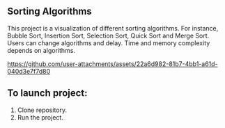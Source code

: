 ## Sorting Algorithms
This project is a visualization of different sorting algorithms. For instance, Bubble Sort, Insertion Sort, Selection Sort, Quick Sort and Merge Sort.
Users can change algorithms and delay. Time and memory complexity depends on algorithms.





https://github.com/user-attachments/assets/22a6d982-81b7-4bb1-a61d-040d3e7f7d80



## To launch project:
1. Clone repository.
2. Run the project.
